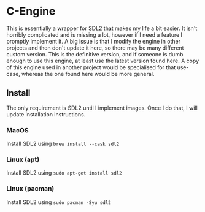 # C-Engine

This is essentially a wrapper for SDL2 that makes my life a bit easier.
It isn't horribly complicated and is missing a lot, however if I need a feature I promptly implement it.
A big issue is that I modify the engine in other projects and then don't update it here, so there may be many different custom version.
This is the definitive version, and if someone is dumb enough to use this engine, at least use the latest version found here.
A copy of this engine used in another project would be specialised for that use-case, whereas the one found here would be more general.

## Install

The only requirement is SDL2 until I implement images.
Once I do that, I will update installation instructions.

### MacOS

Install SDL2 using `brew install --cask sdl2`

### Linux (apt)

Install SDL2 using `sudo apt-get install sdl2`

### Linux (pacman)

Install SDL2 using `sudo pacman -Syu sdl2`
